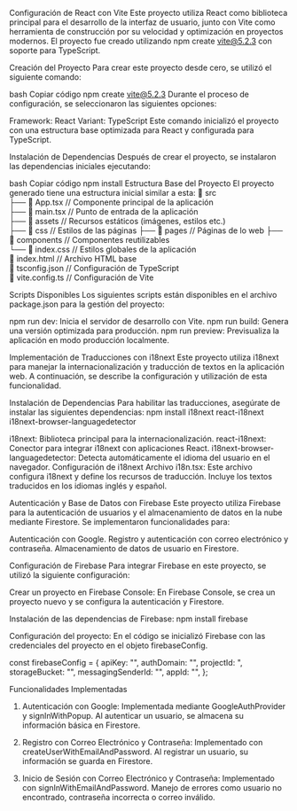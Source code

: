 Configuración de React con Vite
Este proyecto utiliza React como biblioteca principal para el desarrollo de la interfaz de usuario, junto con Vite como herramienta de construcción por su velocidad y optimización en proyectos modernos. El proyecto fue creado utilizando npm create vite@5.2.3 con soporte para TypeScript.

Creación del Proyecto
Para crear este proyecto desde cero, se utilizó el siguiente comando:

bash
Copiar código
npm create vite@5.2.3
Durante el proceso de configuración, se seleccionaron las siguientes opciones:

Framework: React
Variant: TypeScript
Este comando inicializó el proyecto con una estructura base optimizada para React y configurada para TypeScript.

Instalación de Dependencias
Después de crear el proyecto, se instalaron las dependencias iniciales ejecutando:

bash
Copiar código
npm install
Estructura Base del Proyecto
El proyecto generado tiene una estructura inicial similar a esta:
📂 src  
 ├── 📄 App.tsx // Componente principal de la aplicación  
 ├── 📄 main.tsx // Punto de entrada de la aplicación  
 ├── 📂 assets // Recursos estáticos (imágenes, estilos etc.)  
 ├── 📂 css // Estilos de las páginas
├── 📂 pages // Páginas de lo web
├── 📂 components // Componentes reutilizables  
 └── 📄 index.css // Estilos globales de la aplicación  
📄 index.html // Archivo HTML base  
📄 tsconfig.json // Configuración de TypeScript  
📄 vite.config.ts // Configuración de Vite

Scripts Disponibles
Los siguientes scripts están disponibles en el archivo package.json para la gestión del proyecto:

npm run dev: Inicia el servidor de desarrollo con Vite.
npm run build: Genera una versión optimizada para producción.
npm run preview: Previsualiza la aplicación en modo producción localmente.

Implementación de Traducciones con i18next
Este proyecto utiliza i18next para manejar la internacionalización y traducción de textos en la aplicación web. A continuación, se describe la configuración y utilización de esta funcionalidad.

Instalación de Dependencias
Para habilitar las traducciones, asegúrate de instalar las siguientes dependencias:
npm install i18next react-i18next i18next-browser-languagedetector

i18next: Biblioteca principal para la internacionalización.
react-i18next: Conector para integrar i18next con aplicaciones React.
i18next-browser-languagedetector: Detecta automáticamente el idioma del usuario en el navegador.
Configuración de i18next
Archivo i18n.tsx: Este archivo configura i18next y define los recursos de traducción.
Incluye los textos traducidos en los idiomas inglés y español.

Autenticación y Base de Datos con Firebase
Este proyecto utiliza Firebase para la autenticación de usuarios y el almacenamiento de datos en la nube mediante Firestore. Se implementaron funcionalidades para:

Autenticación con Google.
Registro y autenticación con correo electrónico y contraseña.
Almacenamiento de datos de usuario en Firestore.

Configuración de Firebase
Para integrar Firebase en este proyecto, se utilizó la siguiente configuración:

Crear un proyecto en Firebase Console:
En Firebase Console, se crea un proyecto nuevo y se configura la autenticación y Firestore.

Instalación de las dependencias de Firebase:
npm install firebase

Configuración del proyecto:
En el código se inicializó Firebase con las credenciales del proyecto en el objeto firebaseConfig.

const firebaseConfig = {
apiKey: "",
authDomain: "",
projectId: ",
storageBucket: "",
messagingSenderId: "",
appId: "",
};

Funcionalidades Implementadas

1. Autenticación con Google:
   Implementada mediante GoogleAuthProvider y signInWithPopup.
   Al autenticar un usuario, se almacena su información básica en Firestore.

2. Registro con Correo Electrónico y Contraseña:
   Implementado con createUserWithEmailAndPassword.
   Al registrar un usuario, su información se guarda en Firestore.

3. Inicio de Sesión con Correo Electrónico y Contraseña:
   Implementado con signInWithEmailAndPassword.
   Manejo de errores como usuario no encontrado, contraseña incorrecta o correo inválido.
